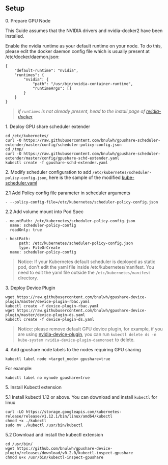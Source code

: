 ## Setup

0\. Prepare GPU Node

This Guide assumes that the NVIDIA drivers and nvidia-docker2 have been installed.

Enable the nvidia runtime as your default runtime on your node. To do this, please edit the docker daemon config file which is usually present at /etc/docker/daemon.json:

```
{
    "default-runtime": "nvidia",
    "runtimes": {
        "nvidia": {
            "path": "/usr/bin/nvidia-container-runtime",
            "runtimeArgs": []
        }
    }
}
```

> *if `runtimes` is not already present, head to the install page of [nvidia-docker](https://github.com/NVIDIA/nvidia-docker)*

1\. Deploy GPU share scheduler extender

```
cd /etc/kubernetes/
curl -O https://raw.githubusercontent.com/bnulwh/gpushare-scheduler-extender/master/config/scheduler-policy-config.json
cd /tmp/
curl -O https://raw.githubusercontent.com/bnulwh/gpushare-scheduler-extender/master/config/gpushare-schd-extender.yaml
kubectl create -f gpushare-schd-extender.yaml
```

2\. Modify scheduler configuration to add `/etc/kubernetes/scheduler-policy-config.json`, here is the sample of the modified [kube-scheduler.yaml](../config/kube-scheduler.yaml)

2.1 Add Policy config file parameter in scheduler arguments

```
- --policy-config-file=/etc/kubernetes/scheduler-policy-config.json
```

2.2 Add volume mount into Pod Spec

```
- mountPath: /etc/kubernetes/scheduler-policy-config.json
  name: scheduler-policy-config
  readOnly: true
```

```
- hostPath:
      path: /etc/kubernetes/scheduler-policy-config.json
      type: FileOrCreate
  name: scheduler-policy-config
```

> Notice: If your Kubernetes default scheduler is deployed as static pod, don't edit the yaml file inside /etc/kubernetes/manifest. You need to edit the yaml file outside the `/etc/kubernetes/manifest` directory.

3\. Deploy Device Plugin

```
wget https://raw.githubusercontent.com/bnulwh/gpushare-device-plugin/master/device-plugin-rbac.yaml
kubectl create -f device-plugin-rbac.yaml
wget https://raw.githubusercontent.com/bnulwh/gpushare-device-plugin/master/device-plugin-ds.yaml
kubectl create -f device-plugin-ds.yaml
```

> Notice: please remove default GPU device plugin, for example, if you are using [nvidia-device-plugin](https://github.com/NVIDIA/k8s-device-plugin/blob/v1.11/nvidia-device-plugin.yml), you can run `kubectl delete ds -n kube-system nvidia-device-plugin-daemonset` to delete.

4\. Add gpushare node labels to the nodes requiring GPU sharing

```
kubectl label node <target_node> gpushare=true
```

For example:

```
kubectl label no mynode gpushare=true
```

5\. Install Kubectl extension


5.1 Install kubectl 1.12 or above. You can download and install `kubectl` for linux

```
curl -LO https://storage.googleapis.com/kubernetes-release/release/v1.12.1/bin/linux/amd64/kubectl
chmod +x ./kubectl
sudo mv ./kubectl /usr/bin/kubectl
```

5.2 Download and install the kubectl extension

```
cd /usr/bin/
wget https://github.com/bnulwh/gpushare-device-plugin/releases/download/v0.2.0/kubectl-inspect-gpushare
chmod u+x /usr/bin/kubectl-inspect-gpushare
```
